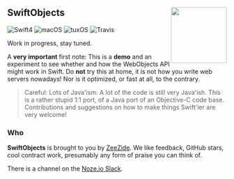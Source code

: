 <h2>SwiftObjects
  <img src="http://zeezide.com/img/SoElementIcon.svg"
       align="right" width="128" height="128" />
</h2>

![Swift4](https://img.shields.io/badge/swift-4-blue.svg)
![macOS](https://img.shields.io/badge/os-macOS-green.svg?style=flat)
![tuxOS](https://img.shields.io/badge/os-tuxOS-green.svg?style=flat)
![Travis](https://travis-ci.org/SwiftObjects/SwiftObjects.svg?branch=master)

Work in progress, stay tuned.

A **very important** first note:
This is a **demo** and an experiment to see whether and how the WebObjects API
might work in Swift.
Do **not** try this at home, it is not how you write web servers nowadays!
Nor is it optimized, or fast at all, to the contrary.

> Careful: Lots of Java'ism:
> A lot of the code is still very Java'ish. This is a rather stupid 1:1 port,
> of a Java port of an Objective-C code base.
> Contributions and suggestions on how to make things Swift'ier are very 
> welcome!


### Who

**SwiftObjects** is brought to you by
[ZeeZide](http://zeezide.de).
We like feedback, GitHub stars, cool contract work,
presumably any form of praise you can think of.

There is a channel on the [Noze.io Slack](http://slack.noze.io).
